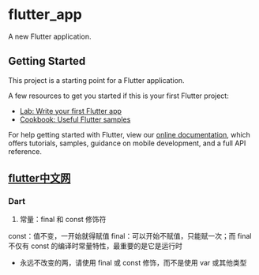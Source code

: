 # flutter_app

A new Flutter application.

## Getting Started

This project is a starting point for a Flutter application.

A few resources to get you started if this is your first Flutter project:

- [Lab: Write your first Flutter app](https://flutter.dev/docs/get-started/codelab)
- [Cookbook: Useful Flutter samples](https://flutter.dev/docs/cookbook)

For help getting started with Flutter, view our
[online documentation](https://flutter.dev/docs), which offers tutorials,
samples, guidance on mobile development, and a full API reference.

## [flutter中文网](https://flutterchina.club/setup-windows/)
### Dart
1. 常量：final 和 const 修饰符

const：值不变，一开始就得赋值
final：可以开始不赋值，只能赋一次；而 final 不仅有 const 的编译时常量特性，最重要的是它是运行时
- 永远不改变的两，请使用 final 或 const 修饰，而不是使用 var 或其他类型